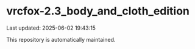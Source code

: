 # vrcfox-2.3_body_and_cloth_edition

Last updated: 2025-06-02 19:43:15

This repository is automatically maintained.
